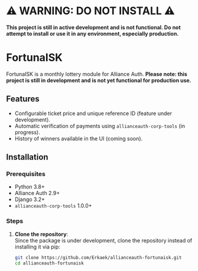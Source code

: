 # ⚠️ WARNING: DO NOT INSTALL ⚠️

**This project is still in active development and is not functional. Do not attempt to install or use it in any environment, especially production.**

# FortunaISK

FortunaISK is a monthly lottery module for Alliance Auth. **Please note: this project is still in development and is not yet functional for production use.**

## Features

- Configurable ticket price and unique reference ID (feature under development).
- Automatic verification of payments using `allianceauth-corp-tools` (in progress).
- History of winners available in the UI (coming soon).

## Installation

### Prerequisites

- Python 3.8+
- Alliance Auth 2.9+
- Django 3.2+
- `allianceauth-corp-tools` 1.0.0+

### Steps

1. **Clone the repository**:  
   Since the package is under development, clone the repository instead of installing it via pip:

   ```bash
   git clone https://github.com/Erkaek/allianceauth-fortunaisk.git
   cd allianceauth-fortunaisk

